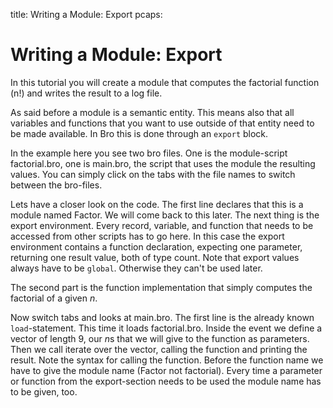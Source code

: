 title: Writing a Module: Export
pcaps: 

Writing a Module: Export
=========================

In this tutorial you will create a module that computes the factorial function (n!)
and writes the result to a log file.

As said before a module is a semantic entity. This means also that all variables and
functions that you want to use outside of that entity need to be made available.
In Bro this is done through an `export` block.

In the example here you see two bro files. One is the module-script factorial.bro, 
one is main.bro, the script that uses the module the resulting values. You can simply click on the 
tabs with the file names to switch between the bro-files.

Lets have a closer look on the code. 
The first line declares that this is a module named Factor.
We will come back to this later. 
The next thing is the export environment. Every record, variable, and function
that needs to be accessed from other scripts has to go here.
In this case the export environment contains a function declaration, 
expecting one parameter, returning one result value, both of type count.
Note that export values always have to be `global`. Otherwise they can't be used 
later.

The second part is the function implementation that simply computes the factorial of 
a given *n*.

Now switch tabs and looks at main.bro. The first line is the already 
known `load`-statement. This time it loads factorial.bro. 
Inside the event we define a vector of length 9, our *n*s that we will
give to the function as parameters.
Then we call iterate over the vector, calling the function and printing the result.
Note the syntax for calling the function. Before the function name we have to give the 
module name (Factor not factorial). Every time a parameter or function from the export-section needs
to be used the module name has to be given, too.
 
